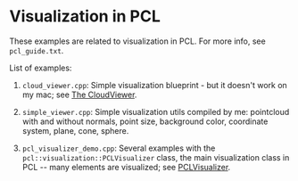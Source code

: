 # Visualization in PCL

These examples are related to visualization in PCL.
For more info, see `pcl_guide.txt`.

List of examples:

1. `cloud_viewer.cpp`: Simple visualization blueprint - but it doesn't work on my mac; see [The CloudViewer](https://pcl.readthedocs.io/projects/tutorials/en/latest/cloud_viewer.html#cloud-viewer).

2. `simple_viewer.cpp`: Simple visualization utils compiled by me: pointcloud with and without normals, point size, background color, coordinate system, plane, cone, sphere.

3. `pcl_visualizer_demo.cpp`: Several examples with the `pcl::visualization::PCLVisualizer` class, the main visualization class in PCL -- many elements are visualized; see [PCLVisualizer](https://pcl.readthedocs.io/projects/tutorials/en/latest/pcl_visualizer.html#pcl-visualizer).